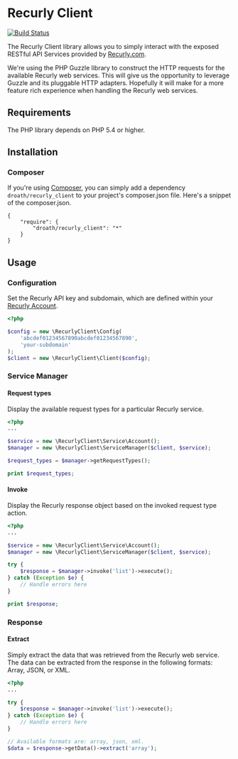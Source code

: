 Recurly Client
================

[![Build Status](https://travis-ci.org/droath/RecurlyClient.svg?branch=master)](https://travis-ci.org/droath/RecurlyClient)

The Recurly Client library allows you to simply interact with the exposed RESTful API Services provided by [Recurly.com](https://recurly.com/).

We're using the PHP Guzzle library to construct the HTTP requests for the available Recurly web services. This will give us the opportunity to leverage Guzzle and its pluggable HTTP adapters. Hopefully it will make for a more feature rich experience when handling the Recurly web services.

## Requirements

The PHP library depends on PHP 5.4 or higher.

## Installation

### Composer

If you're using [Composer](http://getcomposer.org/), you can simply add a dependency `droath/recurly_client` to your project's composer.json file. Here's a snippet of the composer.json.

    {
        "require": {
            "droath/recurly_client": "*"
        }
    }

## Usage

### Configuration
Set the Recurly API key and subdomain, which are defined within your [Recurly Account](https://app.recurly.com/login).

```php
<?php

$config = new \RecurlyClient\Config(
    'abcdef01234567890abcdef01234567890',
    'your-subdomain'
);
$client = new \RecurlyClient\Client($config);
```
### Service Manager

#### Request types
Display the available request types for a particular Recurly service.

```php
<?php
...

$service = new \RecurlyClient\Service\Account();
$manager = new \RecurlyClient\ServiceManager($client, $service);

$request_types = $manager->getRequestTypes();

print $request_types;

```
#### Invoke
Display the Recurly response object based on the invoked request type action.

```php
<?php
...

$service = new \RecurlyClient\Service\Account();
$manager = new \RecurlyClient\ServiceManager($client, $service);

try {
    $response = $manager->invoke('list')->execute();
} catch (Exception $e) {
    // Handle errors here
}

print $response;
```

###  Response

#### Extract
Simply extract the data that was retrieved from the Recurly web service. The data can be extracted from the response in the following formats:  Array, JSON, or XML.

```php
<?php
...

try {
    $response = $manager->invoke('list')->execute();
} catch (Exception $e) {
    // Handle errors here
}

// Available formats are: array, json, xml.
$data = $response->getData()->extract('array');
```
